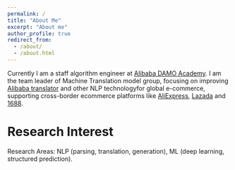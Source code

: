 ```yaml
---
permalink: /
title: "About Me"
excerpt: "About me"
author_profile: true
redirect_from: 
  - /about/
  - /about.html
---
```


Currently I am a staff algorithm engineer at [Alibaba DAMO Academy](https://damo.alibaba.com).
I am the team leader of Machine Translation model group, focusing on improving [Alibaba translator](https://translate.alibaba.com) and other NLP technologyfor global e-commerce,
supporting cross-border ecommerce platforms like [AliExpress](https://www.aliexpress.com), [Lazada](https://www.lazada.com) and [1688](www.1688.com).

Research Interest
======
Research Areas: NLP (parsing, translation, generation), ML (deep learning, structured prediction). 

